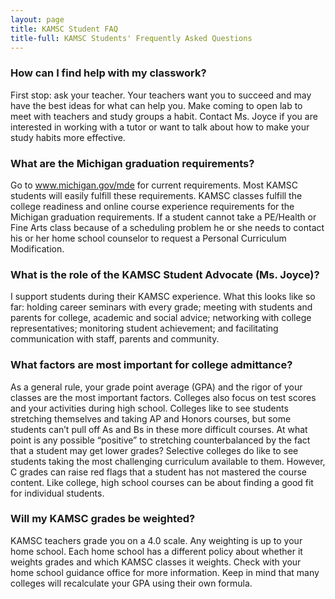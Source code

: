 ```yaml
---
layout: page
title: KAMSC Student FAQ
title-full: KAMSC Students' Frequently Asked Questions
---
```

<h3>How can I find help with my classwork?</h3>
First stop: ask your teacher. Your teachers want you to succeed and may have the best ideas for what can help you. Make coming to open lab to meet with teachers and study groups a habit. Contact Ms. Joyce if you are interested in working with a tutor or want to talk about how to make your study habits more effective.

<h3>What are the Michigan graduation requirements?</h3>
Go to <a href="https://www.michigan.gov/mde">www.michigan.gov/mde</a> for current requirements. Most KAMSC students will easily fulfill these requirements. KAMSC classes fulfill the college readiness and online course experience requirements for the Michigan graduation requirements. If a student cannot take a PE/Health or Fine Arts class because of a scheduling problem he or she needs to contact his or her home school counselor to request a Personal Curriculum Modification.

<h3>What is the role of the KAMSC Student Advocate (Ms. Joyce)?</h3>
I support students during their KAMSC experience. What this looks like so far: holding career seminars with every grade; meeting with students and parents for college, academic and social advice; networking with college representatives; monitoring student achievement; and facilitating communication with staff, parents and community.

<h3>What factors are most important for college admittance?</h3>
As a general rule, your grade point average (GPA) and the rigor of your classes are the most important factors. Colleges also focus on test scores and your activities during high school. Colleges like to see students stretching themselves and taking AP and Honors courses, but some students can’t pull off As and Bs in these more difficult courses. At what point is any possible “positive” to stretching counterbalanced by the fact that a student may get lower grades? Selective colleges do like to see students taking the most challenging curriculum available to them. However, C grades can raise red flags that a student has not mastered the course content. Like college, high school courses can be about finding a good fit for individual students.

<h3>Will my KAMSC grades be weighted?</h3>
KAMSC teachers grade you on a 4.0 scale. Any weighting is up to your home school. Each home school has a different policy about whether it weights grades and which KAMSC classes it weights. Check with your home school guidance office for more information. Keep in mind that many colleges will recalculate your GPA using their own formula.